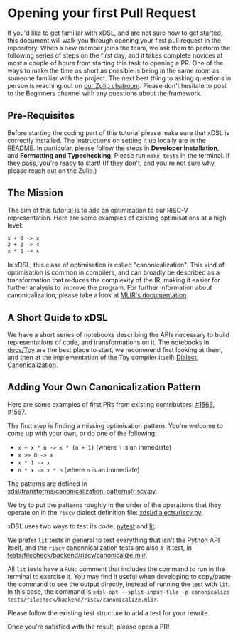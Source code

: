 # Opening your first Pull Request

If you'd like to get familiar with xDSL, and are not sure how to get started, this document will walk you through opening your first pull request in the repository.
When a new member joins the team, we ask them to perform the following series of steps on the first day, and it takes complete novices at most a couple of hours from starting this task to opening a PR.
One of the ways to make the time as short as possible is being in the same room as someone familiar with the project.
The next best thing to asking questions in person is reaching out on [our Zulip chatroom](https://xdsl.zulipchat.com).
Please don't hesitate to post to the Beginners channel with any questions about the framework.

## Pre-Requisites

Before starting the coding part of this tutorial please make sure that xDSL is correctly installed.
The instructions on setting it up locally are in the [README](README.md).
In particular, please follow the steps in **Developer Installation**, and **Formatting and Typechecking**.
Please run `make tests` in the terminal.
If they pass, you're ready to start!
(If they don't, and you're not sure why, please reach out on the Zulip.)

## The Mission

The aim of this tutorial is to add an optimisation to our RISC-V representation.
Here are some examples of existing optimisations at a high level:

``` txt
x + 0 -> x
2 + 2 -> 4
x * 1 -> x
```

In xDSL, this class of optimisation is called "canonicalization".
This kind of optimisation is common in compilers, and can broadly be described as a transformation that reduces the complexity of the IR, making it easier for further analysis to improve the program.
For further information about canonicalization, please take a look at [MLIR's documentation](https://mlir.llvm.org/docs/Canonicalization/).

## A Short Guide to xDSL

We have a short series of notebooks describing the APIs necessary to build representations of code, and transformations on it.
The notebooks in [docs/Toy](docs/Toy/) are the best place to start, we recommend first looking at them, and then at the implementation of the Toy compiler itself: [Dialect](docs/Toy/toy/dialects/toy.py), [Canonicalization](docs/Toy/toy/rewrites/optimise_toy.py).

## Adding Your Own Canonicalization Pattern

Here are some examples of first PRs from existing contributors:
[#1566](https://github.com/xdslproject/xdsl/pull/1566),
[#1567](https://github.com/xdslproject/xdsl/pull/1567).

The first step is finding a missing optimisation pattern.
You're welcome to come up with your own, or do one of the following:

- `x + x * n -> x * (n + 1)` (where `n` is an immediate)
- `x >> 0 -> x`
- `x * 1 -> x`
- `n * x -> x * n` (where `n` is an immediate)

The patterns are defined in
[xdsl/transforms/canonicalization_patterns/riscv.py](xdsl/transforms/canonicalization_patterns/riscv.py).

We try to put the patterns roughly in the order of the operations that they operate on in the `riscv` dialect definition file:
[xdsl/dialects/riscv.py](xdsl/dialects/riscv.py).

xDSL uses two ways to test its code,
[pytest](https://docs.pytest.org/en/8.0.x/) and
[lit](https://llvm.org/docs/CommandGuide/lit.html).

We prefer `lit` tests in general to test everything that isn't the Python API itself, and the `riscv` canonnicalization tests are also a lit test, in
[tests/filecheck/backend/riscv/canonicalize.mlir](tests/filecheck/backend/riscv/canonicalize.mlir).

All `lit` tests have a `RUN:` comment that includes the command to run in the terminal to exercise it.
You may find it useful when developing to copy/paste the command to see the output directly, instead of running the test with `lit`.
In this case, the command is `xdsl-opt --split-input-file -p canonicalize tests/filecheck/backend/riscv/canonicalize.mlir`.

Please follow the existing test structure to add a test for your rewrite.

Once you're satisfied with the result, please open a PR!
